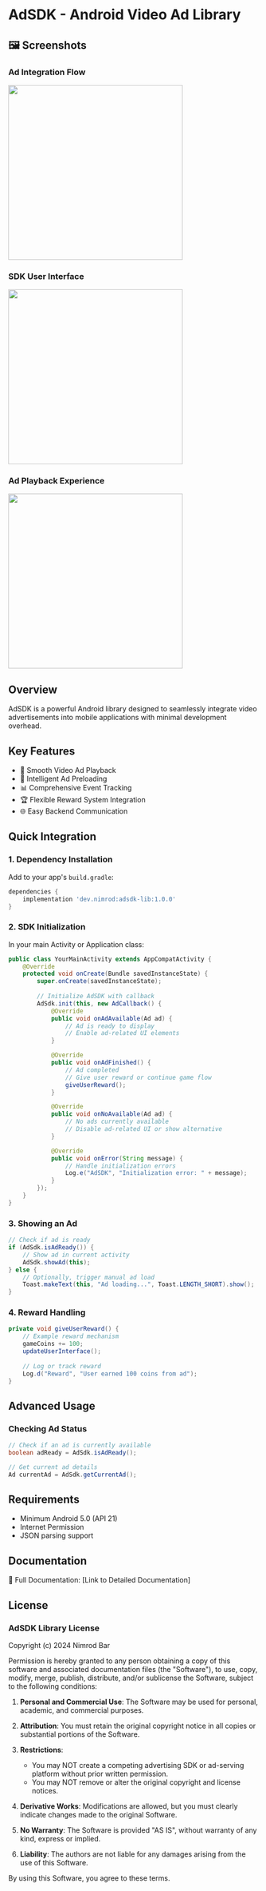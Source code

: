 # AdSDK - Android Video Ad Library

## 🖼️ Screenshots

### Ad Integration Flow
<img src="https://github.com/user-attachments/assets/4532ea8f-8649-4407-9acf-2eff2a21c572" width="350"/>

### SDK User Interface
<img src="https://github.com/user-attachments/assets/4f8bf291-5716-49d8-92ef-102c9d977545" width="350"/>

### Ad Playback Experience
<img src="https://github.com/user-attachments/assets/0cceb809-3828-4f93-8983-4f6e6eebfff9" width="350"/>


## Overview
AdSDK is a powerful Android library designed to seamlessly integrate video advertisements into mobile applications with minimal development overhead.

## Key Features
- 🎥 Smooth Video Ad Playback
- 🔄 Intelligent Ad Preloading
- 📊 Comprehensive Event Tracking
- 🏆 Flexible Reward System Integration
- 🌐 Easy Backend Communication

## Quick Integration

### 1. Dependency Installation
Add to your app's `build.gradle`:
```groovy
dependencies {
    implementation 'dev.nimrod:adsdk-lib:1.0.0'
}
```

### 2. SDK Initialization
In your main Activity or Application class:
```java
public class YourMainActivity extends AppCompatActivity {
    @Override
    protected void onCreate(Bundle savedInstanceState) {
        super.onCreate(savedInstanceState);
        
        // Initialize AdSDK with callback
        AdSdk.init(this, new AdCallback() {
            @Override
            public void onAdAvailable(Ad ad) {
                // Ad is ready to display
                // Enable ad-related UI elements
            }

            @Override
            public void onAdFinished() {
                // Ad completed
                // Give user reward or continue game flow
                giveUserReward();
            }

            @Override
            public void onNoAvailable(Ad ad) {
                // No ads currently available
                // Disable ad-related UI or show alternative
            }

            @Override
            public void onError(String message) {
                // Handle initialization errors
                Log.e("AdSDK", "Initialization error: " + message);
            }
        });
    }
}
```

### 3. Showing an Ad
```java
// Check if ad is ready
if (AdSdk.isAdReady()) {
    // Show ad in current activity
    AdSdk.showAd(this);
} else {
    // Optionally, trigger manual ad load
    Toast.makeText(this, "Ad loading...", Toast.LENGTH_SHORT).show();
}
```

### 4. Reward Handling
```java
private void giveUserReward() {
    // Example reward mechanism
    gameCoins += 100;
    updateUserInterface();
    
    // Log or track reward
    Log.d("Reward", "User earned 100 coins from ad");
}
```

## Advanced Usage

### Checking Ad Status
```java
// Check if an ad is currently available
boolean adReady = AdSdk.isAdReady();

// Get current ad details
Ad currentAd = AdSdk.getCurrentAd();
```

## Requirements
- Minimum Android 5.0 (API 21)
- Internet Permission
- JSON parsing support

## Documentation
📄 Full Documentation: [Link to Detailed Documentation]

## License

### AdSDK Library License
Copyright (c) 2024 Nimrod Bar

Permission is hereby granted to any person obtaining a copy of this software and associated documentation files (the "Software"), to use, copy, modify, merge, publish, distribute, and/or sublicense the Software, subject to the following conditions:

1. **Personal and Commercial Use**: The Software may be used for personal, academic, and commercial purposes.

2. **Attribution**: You must retain the original copyright notice in all copies or substantial portions of the Software.

3. **Restrictions**:
   - You may NOT create a competing advertising SDK or ad-serving platform without prior written permission.
   - You may NOT remove or alter the original copyright and license notices.

4. **Derivative Works**: Modifications are allowed, but you must clearly indicate changes made to the original Software.

5. **No Warranty**: The Software is provided "AS IS", without warranty of any kind, express or implied.

6. **Liability**: The authors are not liable for any damages arising from the use of this Software.

By using this Software, you agree to these terms.
